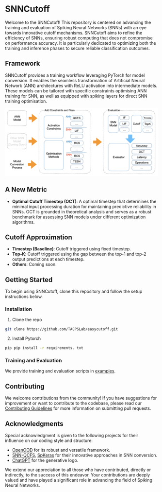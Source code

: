 # SNNCutoff

<!-- Light Mode Image -->
<img src="../docs/_static/logo_light.svg" alt="Light Mode Logo" id="logo-light" style="display: none;">

<!-- Dark Mode Image -->
<img src="../docs/_static/logo_dark.svg" alt="Dark Mode Logo" id="logo-dark" style="display: none;">

<!-- JavaScript to Toggle Image Display -->
<script>
    const lightModeImage = document.getElementById("logo-light");
    const darkModeImage = document.getElementById("logo-dark");
    
    // Function to check and set the appropriate image based on color mode
    function setLogoImage() {
        const prefersDarkMode = window.matchMedia('(prefers-color-scheme: dark)').matches;
        
        if (prefersDarkMode) {
            lightModeImage.style.display = "none";
            darkModeImage.style.display = "inline";
        } else {
            lightModeImage.style.display = "inline";
            darkModeImage.style.display = "none";
        }
    }
    
    // Call the function to initially set the image
    setLogoImage();
    
    // Listen for changes in color mode preference and update the image accordingly
    window.matchMedia('(prefers-color-scheme: dark)').addEventListener('change', setLogoImage);
</script>


Welcome to the SNNCutoff! This repository is centered on advancing the training and evaluation of Spiking Neural Networks (SNNs) with an eye towards innovative cutoff mechanisms. SNNCutoff aims to refine the efficiency of SNNs, ensuring robust computing that does not compromise on performance accuracy. It is particularly dedicated to optimizing both the training and inference phases to secure reliable classification outcomes.

## Framework 

SNNCutoff provides a training workflow leveraging PyTorch for model conversion. It enables the seamless transformation of Artificial Neural Network (ANN) architectures with ReLU activation into intermediate models. These models can be tailored with specific constraints optimising ANN training for SNN, as well as equipped with spiking layers for direct SNN training optimisation.

<p align="center">
<img src="https://github.com/Dengyu-Wu/snncutoff/raw/main/docs/_static/framework.png" width="800">
</p>

## A New Metric
- **Optimal Cutoff Timestep (OCT)**: A optimal timestep that determines the minimal input processing duration for maintaining predictive reliability in SNNs. OCT is grounded in theoretical analysis and serves as a robust benchmark for assessing SNN models under different optimization algorithms.

## Cutoff Approximation 
- **Timestep (Baseline)**: Cutoff triggered using fixed timestep. 
- **Top-K**: Cutoff triggered using the gap between the top-1 and top-2 output predictions at each timestep. 
- **Others**: Coming soon. 


<!-- GETTING STARTED -->
## Getting Started
To begin using SNNCutoff, clone this repository and follow the setup instructions below. 

### Installation

1. Clone the repo
```sh
git clone https://github.com/TACPSLab/easycutoff.git
```

2. Install Pytorch
```sh
pip pip install -r requirements. txt 
``` 

### Training and Evaluation 
We provide training and evaluation scripts in [examples](/examples). 

## Contributing

We welcome contributions from the community! If you have suggestions for improvement or want to contribute to the codebase, please read our [Contributing Guidelines](./contributing.md) for more information on submitting pull requests.


## Acknowledgments
Special acknowledgment is given to the following projects for their influence on our coding style and structure:

- [OpenOOD](https://github.com/Jingkang50/OpenOOD) for its robust and versatile framework.
- [SNN-QCFS](https://github.com/putshua/SNN_conversion_QCFS), [SpKeras](https://github.com/Dengyu-Wu/spkeras)  for their innovative approaches in SNN conversion.
- [ChatGPT](https://chat.openai.com/auth/login) for the generative logo.

We extend our appreciation to all those who have contributed, directly or indirectly, to the success of this endeavor. Your contributions are deeply valued and have played a significant role in advancing the field of Spiking Neural Networks.





